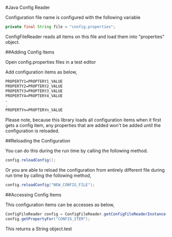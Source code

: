 #Java Config Reader

Configuration file name is configured with the following variable

```java
private final String file = "config.properties";
```

ConfigFileReader reads all items on this file and load them into "properties" object.

##Adding Config Items

Open config.properties files in a test editor

Add configuration items as below,

```html
PROPERTY1=PROPTERY1_VALUE
PROPERTY2=PROPTERY2_VALUE
PROPERTY3=PROPTERY3_VALUE
PROPERTY4=PROPTERY4_VALUE
.
.
PROPERTYn=PROPTERYn_VALUE
```

Please note, because this library loads all configuration items when it first gets a config item, any properties that are added won't be added until the configuration is reloaded.

##Reloading the Configuration

You can do this during the run time by calling the following method.

```java
config.reloadConfig();
```

Or you are able to reload the configuration from entirely different file during run time by calling the following method,

```java
config.reloadConfig("NEW_CONFIG_FILE");
```

##Accessing Config Items

This configuration items can be accesses as below,

```java
ConfigFileReader config = ConfigFileReader.getConfigFileReaderInstance();
config.getPropertyFor("CONFIG_ITEM");
```

This returns a String object.test







